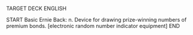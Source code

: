 TARGET DECK
ENGLISH

START
Basic
Ernie
Back: n. Device for drawing prize-winning numbers of premium bonds. [electronic random number indicator equipment]
END

